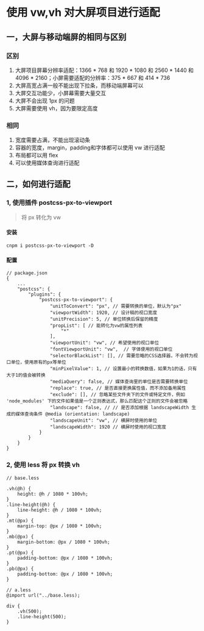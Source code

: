 # 使用 vw,vh 对大屏项目进行适配

## 一，大屏与移动端屏的相同与区别
### 区别
1. 大屏项目屏幕分辨率适配：1366 * 768 和 1920 * 1080 和 2560 * 1440 和 4096 * 2160；小屏需要适配的分辨率：375 * 667 和 414 * 736
2. 大屏高宽占满一般不能出现下拉条，而移动端屏幕可以
3. 大屏交互功能少，小屏幕需要大量交互
4. 大屏不会出现 1px 的问题
5. 大屏需要使用 vh，因为要限定高度

### 相同
1. 宽度需要占满，不能出现滚动条
2. 容器的宽度，margin，padding和字体都可以使用 vw 进行适配
3. 布局都可以用 flex
4. 可以使用媒体查询进行适配

## 二，如何进行适配
### 1, 使用插件 postcss-px-to-viewport
> 将 px 转化为 vw

#### 安装

```
cnpm i postcss-px-to-viewport -D
```

#### 配置

```
// package.json
{
    ...
    "postcss": {
        "plugins": {
            "postcss-px-to-viewport": {
                "unitToConvert": "px", // 需要转换的单位，默认为"px"
                "viewportWidth": 1920, // 设计稿的视口宽度
                "unitPrecision": 5, // 单位转换后保留的精度
                "propList": [ // 能转化为vw的属性列表
                    "*"
                ],
                "viewportUnit": "vw", // 希望使用的视口单位
                "fontViewportUnit": "vw",  // 字体使用的视口单位
                "selectorBlackList": [], // 需要忽略的CSS选择器，不会转为视口单位，使用原有的px等单位
                "minPixelValue": 1, // 设置最小的转换数值，如果为1的话，只有大于1的值会被转换
                "mediaQuery": false, // 媒体查询里的单位是否需要转换单位
                "replace": true, // 是否直接更换属性值，而不添加备用属性
                "exclude": [], // 忽略某些文件夹下的文件或特定文件，例如 'node_modules' 下的文件如果值是一个正则表达式，那么匹配这个正则的文件会被忽略
                "landscape": false, // // 是否添加根据 landscapeWidth 生成的媒体查询条件 @media (orientation: landscape)
                "landscapeUnit": "vw", // 横屏时使用的单位
                "landscapeWidth": 1920 // 横屏时使用的视口宽度
            }
        }
    }
}
```

### 2, 使用 less 将 px 转换 vh

```
// base.less

.vh(@h) {
    height: @h / 1080 * 100vh;
}
.line-height(@h) {
    line-height: @h / 1080 * 100vh;
}
.mt(@px) {
    margin-top: @px / 1080 * 100vh;
}
.mb(@px) {
    margin-bottom: @px / 1080 * 100vh;
}
.pt(@px) {
    padding-bottom: @px / 1080 * 100vh;
}
.pb(@px) {
    padding-bottom: @px / 1080 * 100vh;
}

// a.less
@import url("../base.less);

div {
    .vh(500);
    .line-height(500);
}
```
